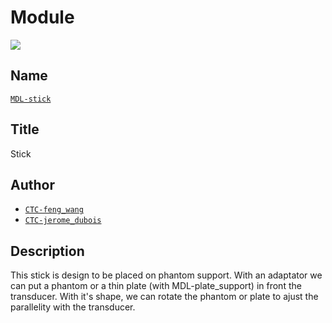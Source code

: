 # Module
![](viewme.png)

## Name
[`MDL-stick`]()

## Title
Stick

## Author
* [`CTC-feng_wang`]()
* [`CTC-jerome_dubois`]()

## Description
This stick is design to be placed on phantom support. With an adaptator we can put a phantom or a thin plate (with MDL-plate_support) in front the transducer. With it's shape, we can rotate the phantom or plate to ajust the parallelity with the transducer.

